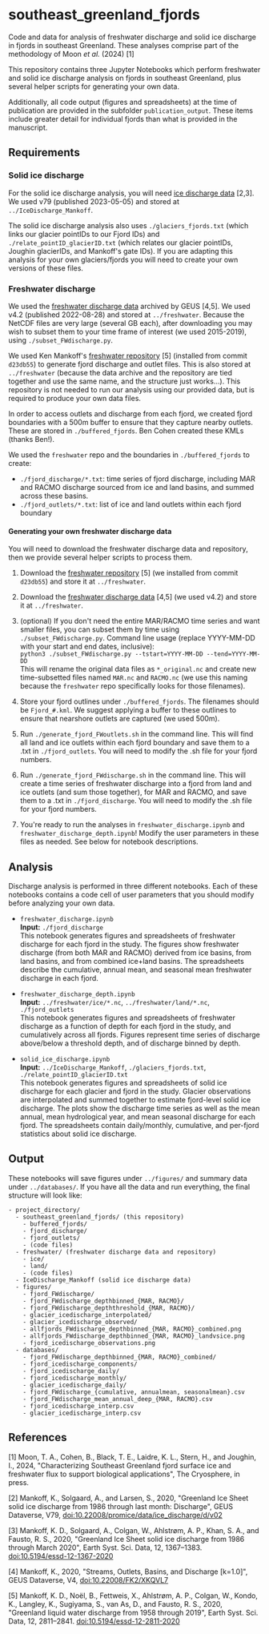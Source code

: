 # southeast_greenland_fjords
Code and data for analysis of freshwater discharge and solid ice discharge in fjords in southeast Greenland. These analyses comprise part of the methodology of Moon _et al._ (2024) [1]

This repository contains three Jupyter Notebooks which perform freshwater and solid ice discharge analysis on fjords in southeast Greenland, plus several helper scripts for generating your own data.

Additionally, all code output (figures and spreadsheets) at the time of publication are provided in the subfolder `publication_output`. These items include greater detail for individual fjords than what is provided in the manuscript.

## Requirements

### Solid ice discharge
For the solid ice discharge analysis, you will need [ice discharge data](https://doi.org/10.22008/promice/data/ice_discharge/d/v02) [2,3]. We used v79 (published 2023-05-05) and stored at `../IceDischarge_Mankoff`.

The solid ice discharge analysis also uses `./glaciers_fjords.txt` (which links our glacier pointIDs to our Fjord IDs) and `./relate_pointID_glacierID.txt` (which relates our glacier pointIDs, Joughin glacierIDs, and Mankoff's gate IDs). If you are adapting this analysis for your own glaciers/fjords you will need to create your own versions of these files.

### Freshwater discharge
We used the [freshwater discharge data](https://doi.org/10.22008/FK2/XKQVL7) archived by GEUS [4,5]. We used v4.2 (published 2022-08-28) and stored at `../freshwater`. Because the NetCDF files are very large (several GB each), after downloading you may wish to subset them to your time frame of interest (we used 2015-2019), using `./subset_FWdischarge.py`. 

We used Ken Mankoff's [freshwater repository](https://github.com/GEUS-Glaciology-and-Climate/freshwater) [5] (installed from commit `d23db55`) to generate fjord discharge and outlet files. This is also stored at `../freshwater` (because the data archive and the repository are tied together and use the same name, and the structure just works...). This repository is not needed to run our analysis using our provided data, but is required to produce your own data files.

In order to access outlets and discharge from each fjord, we created fjord boundaries with a 500m buffer to ensure that they capture nearby outlets. These are stored in `./buffered_fjords`. Ben Cohen created these KMLs (thanks Ben!).

We used the `freshwater` repo and the boundaries in `./buffered_fjords` to create:
- `./fjord_discharge/*.txt`: time series of fjord discharge, including MAR and RACMO discharge sourced from ice and land basins, and summed across these basins.
- `./fjord_outlets/*.txt`: list of ice and land outlets within each fjord boundary

#### Generating your own freshwater discharge data
You will need to download the freshwater discharge data and repository, then we provide several helper scripts to process them.

1. Download the [freshwater repository](https://github.com/GEUS-Glaciology-and-Climate/freshwater) [5] (we installed from commit `d23db55`) and store it at `../freshwater`.

2. Download the [freshwater discharge data](https://doi.org/10.22008/FK2/XKQVL7) [4,5] (we used v4.2) and store it at `../freshwater`.

3. (optional) If you don't need the entire MAR/RACMO time series and want smaller files, you can subset them by time using `./subset_FWdischarge.py`. Command line usage (replace YYYY-MM-DD with your start and end dates, inclusive):  
```python3 ./subset_FWdischarge.py --tstart=YYYY-MM-DD --tend=YYYY-MM-DD```  
This will rename the original data files as `*_original.nc` and create new time-subsetted files named `MAR.nc` and `RACMO.nc` (we use this naming because the `freshwater` repo specifically looks for those filenames).

4. Store your fjord outlines under `./buffered_fjords`. The filenames should be `Fjord_#.kml`. We suggest applying a buffer to these outlines to ensure that nearshore outlets are captured (we used 500m).

5. Run `./generate_fjord_FWoutlets.sh` in the command line. This will find all land and ice outlets within each fjord boundary and save them to a .txt in `./fjord_outlets`. You will need to modify the .sh file for your fjord numbers.

6. Run `./generate_fjord_FWdischarge.sh` in the command line. This will create a time series of freshwater discharge into a fjord from land and ice outlets (and sum those together), for MAR and RACMO, and save them to a .txt in `./fjord_discharge`. You will need to modify the .sh file for your fjord numbers.

7. You're ready to run the analyses in `freshwater_discharge.ipynb` and `freshwater_discharge_depth.ipynb`! Modify the user parameters in these files as needed. See below for notebook descriptions.

## Analysis
Discharge analysis is performed in three different notebooks. Each of these notebooks contains a code cell of user parameters that you should modify before analyzing your own data.

- `freshwater_discharge.ipynb`  
**Input:** `./fjord_discharge`  
This notebook generates figures and spreadsheets of freshwater discharge for each fjord in the study. The figures show freshwater discharge (from both MAR and RACMO) derived from ice basins, from land basins, and from combined ice+land basins. The spreadsheets describe the cumulative, annual mean, and seasonal mean freshwater discharge in each fjord.  

- `freshwater_discharge_depth.ipynb`  
**Input:** `../freshwater/ice/*.nc`, `../freshwater/land/*.nc`, `./fjord_outlets`  
This notebook generates figures and spreadsheets of freshwater discharge as a function of depth for each fjord in the study, and cumulatively across all fjords. Figures represent time series of discharge above/below a threshold depth, and of discharge binned by depth.  

- `solid_ice_discharge.ipynb`  
**Input:** `../IceDischarge_Mankoff`, `./glaciers_fjords.txt`, `./relate_pointID_glacierID.txt`  
This notebook generates figures and spreadsheets of solid ice discharge for each glacier and fjord in the study. Glacier observations are interpolated and summed together to estimate fjord-level solid ice discharge. The plots show the discharge time series as well as the mean annual, mean hydrological year, and mean seasonal discharge for each fjord. The spreadsheets contain daily/monthly, cumulative, and per-fjord statistics about solid ice discharge.  

## Output
These notebooks will save figures under `../figures/` and summary data under `../databases/`. If you have all the data and run everything, the final structure will look like:
```
- project_directory/
  - southeast_greenland_fjords/ (this repository)
    - buffered_fjords/
    - fjord_discharge/
    - fjord_outlets/
    - (code files)
  - freshwater/ (freshwater discharge data and repository)
    - ice/
    - land/
    - (code files)
  - IceDischarge_Mankoff (solid ice discharge data)
  - figures/
    - fjord_FWdischarge/
    - fjord_FWdischarge_depthbinned_{MAR, RACMO}/
    - fjord_FWdischarge_depththreshold_{MAR, RACMO}/
    - glacier_icedischarge_interpolated/
    - glacier_icedischarge_observed/
    - allfjords_FWdischarge_depthbinned_{MAR, RACMO}_combined.png
    - allfjords_FWdischarge_depthbinned_{MAR, RACMO}_landvsice.png
    - fjord_icedischarge_observations.png
  - databases/
    - fjord_FWdischarge_depthbinned_{MAR, RACMO}_combined/
    - fjord_icedischarge_components/
    - fjord_icedischarge_daily/
    - fjord_icedischarge_monthly/
    - glacier_icedischarge_daily/
    - fjord_FWdischarge_{cumulative, annualmean, seasonalmean}.csv
    - fjord_FWdischarge_mean_annual_deep_{MAR, RACMO}.csv
    - fjord_icedischarge_interp.csv
    - glacier_icedischarge_interp.csv
```

## References
[1] Moon, T. A., Cohen, B., Black, T. E., Laidre, K. L., Stern, H., and Joughin, I., 2024, "Characterizing Southeast Greenland fjord surface ice and freshwater flux to support biological applications", The Cryosphere, in press.

[2] Mankoff, K., Solgaard, A., and Larsen, S., 2020, "Greenland Ice Sheet solid ice discharge from 1986 through last month: Discharge", GEUS Dataverse, V79, [doi:10.22008/promice/data/ice_discharge/d/v02](https://doi.org/10.22008/promice/data/ice_discharge/d/v02)

[3] Mankoff, K. D., Solgaard, A., Colgan, W., Ahlstrøm, A. P., Khan, S. A., and Fausto, R. S., 2020, "Greenland Ice Sheet solid ice discharge from 1986 through March 2020", Earth Syst. Sci. Data, 12, 1367–1383. [doi:10.5194/essd-12-1367-2020](https://doi.org/10.5194/essd-12-1367-2020)

[4] Mankoff, K., 2020, "Streams, Outlets, Basins, and Discharge [k=1.0]", GEUS Dataverse, V4, [doi:10.22008/FK2/XKQVL7](https://doi.org/10.22008/FK2/XKQVL7)

[5] Mankoff, K. D., Noël, B., Fettweis, X., Ahlstrøm, A. P., Colgan, W., Kondo, K., Langley, K., Sugiyama, S., van As, D., and Fausto, R. S., 2020, "Greenland liquid water discharge from 1958 through 2019", Earth Syst. Sci. Data, 12, 2811–2841. [doi:10.5194/essd-12-2811-2020](https://doi.org/10.5194/essd-12-2811-2020)

